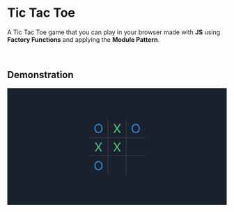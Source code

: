 # Tic Tac Toe

A Tic Tac Toe game that you can play in your browser made with **JS** using **Factory Functions** and applying the **Module Pattern**.

<br style="margin: 20px 0;" />

## Demonstration

![img](https://github.com/galobponce/tic-tac-toe/blob/main/demonstration.png)
